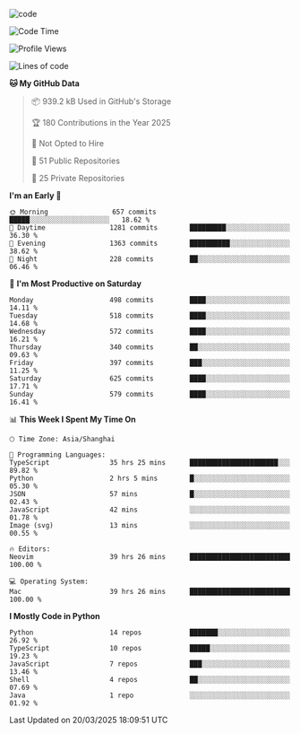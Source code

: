 
<!--
**liuyaanng/liuyaanng** is a ✨ _special_ ✨ repository because its `README.md` (this file) appears on your GitHub profile.

Here are some ideas to get you started:

- 🔭 I’m currently working on ...
- 🌱 I’m currently learning ...
- 👯 I’m looking to collaborate on ...
- 🤔 I’m looking for help with ...
- 💬 Ask me about ...
- 📫 How to reach me: ...
- 😄 Pronouns: ...
- ⚡ Fun fact: ...
-->


![code](https://cdn.jsdelivr.net/gh/liuyaanng/liuyaanng@1.0/code.gif) 

<!--START_SECTION:waka-->
![Code Time](http://img.shields.io/badge/Code%20Time-1%2C303%20hrs-blue)

![Profile Views](http://img.shields.io/badge/Profile%20Views-0-blue)

![Lines of code](https://img.shields.io/badge/From%20Hello%20World%20I%27ve%20Written-21.0%20million%20lines%20of%20code-blue)

**🐱 My GitHub Data** 

> 📦 939.2 kB Used in GitHub's Storage 
 > 
> 🏆 180 Contributions in the Year 2025
 > 
> 🚫 Not Opted to Hire
 > 
> 📜 51 Public Repositories 
 > 
> 🔑 25 Private Repositories 
 > 
**I'm an Early 🐤** 

```text
🌞 Morning                657 commits         █████░░░░░░░░░░░░░░░░░░░░   18.62 % 
🌆 Daytime                1281 commits        █████████░░░░░░░░░░░░░░░░   36.30 % 
🌃 Evening                1363 commits        ██████████░░░░░░░░░░░░░░░   38.62 % 
🌙 Night                  228 commits         ██░░░░░░░░░░░░░░░░░░░░░░░   06.46 % 
```
📅 **I'm Most Productive on Saturday** 

```text
Monday                   498 commits         ████░░░░░░░░░░░░░░░░░░░░░   14.11 % 
Tuesday                  518 commits         ████░░░░░░░░░░░░░░░░░░░░░   14.68 % 
Wednesday                572 commits         ████░░░░░░░░░░░░░░░░░░░░░   16.21 % 
Thursday                 340 commits         ██░░░░░░░░░░░░░░░░░░░░░░░   09.63 % 
Friday                   397 commits         ███░░░░░░░░░░░░░░░░░░░░░░   11.25 % 
Saturday                 625 commits         ████░░░░░░░░░░░░░░░░░░░░░   17.71 % 
Sunday                   579 commits         ████░░░░░░░░░░░░░░░░░░░░░   16.41 % 
```


📊 **This Week I Spent My Time On** 

```text
🕑︎ Time Zone: Asia/Shanghai

💬 Programming Languages: 
TypeScript               35 hrs 25 mins      ██████████████████████░░░   89.82 % 
Python                   2 hrs 5 mins        █░░░░░░░░░░░░░░░░░░░░░░░░   05.30 % 
JSON                     57 mins             █░░░░░░░░░░░░░░░░░░░░░░░░   02.43 % 
JavaScript               42 mins             ░░░░░░░░░░░░░░░░░░░░░░░░░   01.78 % 
Image (svg)              13 mins             ░░░░░░░░░░░░░░░░░░░░░░░░░   00.55 % 

🔥 Editors: 
Neovim                   39 hrs 26 mins      █████████████████████████   100.00 % 

💻 Operating System: 
Mac                      39 hrs 26 mins      █████████████████████████   100.00 % 
```

**I Mostly Code in Python** 

```text
Python                   14 repos            ███████░░░░░░░░░░░░░░░░░░   26.92 % 
TypeScript               10 repos            █████░░░░░░░░░░░░░░░░░░░░   19.23 % 
JavaScript               7 repos             ███░░░░░░░░░░░░░░░░░░░░░░   13.46 % 
Shell                    4 repos             ██░░░░░░░░░░░░░░░░░░░░░░░   07.69 % 
Java                     1 repo              ░░░░░░░░░░░░░░░░░░░░░░░░░   01.92 % 
```




 Last Updated on 20/03/2025 18:09:51 UTC
<!--END_SECTION:waka-->
